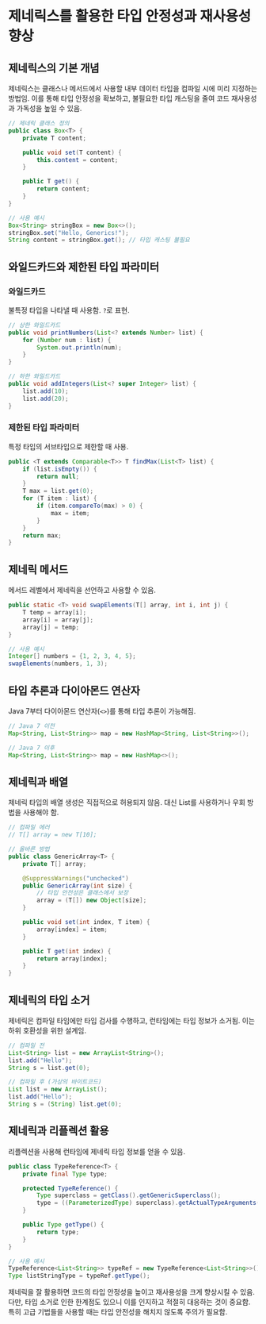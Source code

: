 # 제네릭스를 활용한 타입 안정성과 재사용성 향상

## 제네릭스의 기본 개념

제네릭스는 클래스나 메서드에서 사용할 내부 데이터 타입을 컴파일 시에 미리 지정하는 방법임. 이를 통해 타입 안정성을 확보하고, 불필요한 타입 캐스팅을 줄여 코드 재사용성과 가독성을 높일 수 있음.

```java
// 제네릭 클래스 정의
public class Box<T> {
    private T content;

    public void set(T content) {
        this.content = content;
    }

    public T get() {
        return content;
    }
}

// 사용 예시
Box<String> stringBox = new Box<>();
stringBox.set("Hello, Generics!");
String content = stringBox.get(); // 타입 캐스팅 불필요
```

## 와일드카드와 제한된 타입 파라미터

### 와일드카드

불특정 타입을 나타낼 때 사용함. `?`로 표현.

```java
// 상한 와일드카드
public void printNumbers(List<? extends Number> list) {
    for (Number num : list) {
        System.out.println(num);
    }
}

// 하한 와일드카드
public void addIntegers(List<? super Integer> list) {
    list.add(10);
    list.add(20);
}
```

### 제한된 타입 파라미터

특정 타입의 서브타입으로 제한할 때 사용.

```java
public <T extends Comparable<T>> T findMax(List<T> list) {
    if (list.isEmpty()) {
        return null;
    }
    T max = list.get(0);
    for (T item : list) {
        if (item.compareTo(max) > 0) {
            max = item;
        }
    }
    return max;
}
```

## 제네릭 메서드

메서드 레벨에서 제네릭을 선언하고 사용할 수 있음.

```java
public static <T> void swapElements(T[] array, int i, int j) {
    T temp = array[i];
    array[i] = array[j];
    array[j] = temp;
}

// 사용 예시
Integer[] numbers = {1, 2, 3, 4, 5};
swapElements(numbers, 1, 3);
```

## 타입 추론과 다이아몬드 연산자

Java 7부터 다이아몬드 연산자(`<>`)를 통해 타입 추론이 가능해짐.

```java
// Java 7 이전
Map<String, List<String>> map = new HashMap<String, List<String>>();

// Java 7 이후
Map<String, List<String>> map = new HashMap<>();
```

## 제네릭과 배열

제네릭 타입의 배열 생성은 직접적으로 허용되지 않음. 대신 List를 사용하거나 우회 방법을 사용해야 함.

```java
// 컴파일 에러
// T[] array = new T[10];

// 올바른 방법
public class GenericArray<T> {
    private T[] array;

    @SuppressWarnings("unchecked")
    public GenericArray(int size) {
        // 타입 안전성은 클래스에서 보장
        array = (T[]) new Object[size];
    }

    public void set(int index, T item) {
        array[index] = item;
    }

    public T get(int index) {
        return array[index];
    }
}
```

## 제네릭의 타입 소거

제네릭은 컴파일 타임에만 타입 검사를 수행하고, 런타임에는 타입 정보가 소거됨. 이는 하위 호환성을 위한 설계임.

```java
// 컴파일 전
List<String> list = new ArrayList<String>();
list.add("Hello");
String s = list.get(0);

// 컴파일 후 (가상의 바이트코드)
List list = new ArrayList();
list.add("Hello");
String s = (String) list.get(0);
```

## 제네릭과 리플렉션 활용

리플렉션을 사용해 런타임에 제네릭 타입 정보를 얻을 수 있음.

```java
public class TypeReference<T> {
    private final Type type;

    protected TypeReference() {
        Type superclass = getClass().getGenericSuperclass();
        type = ((ParameterizedType) superclass).getActualTypeArguments()[0];
    }

    public Type getType() {
        return type;
    }
}

// 사용 예시
TypeReference<List<String>> typeRef = new TypeReference<List<String>>() {};
Type listStringType = typeRef.getType();
```

제네릭을 잘 활용하면 코드의 타입 안정성을 높이고 재사용성을 크게 향상시킬 수 있음. 다만, 타입 소거로 인한 한계점도 있으니 이를 인지하고 적절히 대응하는 것이 중요함. 특히 고급 기법들을 사용할 때는 타입 안전성을 해치지 않도록 주의가 필요함.
